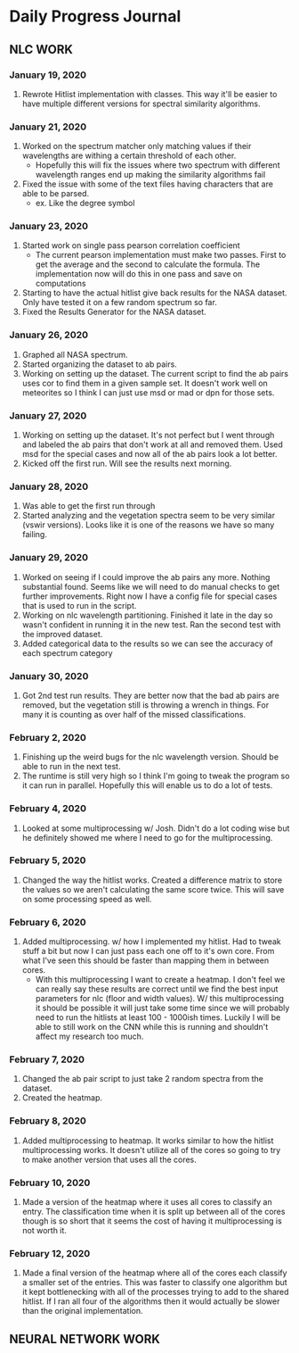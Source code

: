 # Daily Progress Journal

## NLC WORK

### January 19, 2020

1. Rewrote Hitlist implementation with classes. This way it'll be easier to have multiple different versions for spectral similarity algorithms.

### January 21, 2020

1. Worked on the spectrum matcher only matching values if their wavelengths are withing a certain threshold of each other.
    - Hopefully this will fix the issues where two spectrum with different wavelength ranges end up making the similarity algorithms fail
2. Fixed the issue with some of the text files having characters that are able to be parsed.
    - ex. Like the degree symbol

### January 23, 2020

1. Started work on single pass pearson correlation coefficient
    - The current pearson implementation must make two passes. First to get the average and the second to calculate the formula. The implementation now will do this in one pass and save on computations
2. Starting to have the actual hitlist give back results for the NASA dataset. Only have tested it on a few random spectrum so far.
3. Fixed the Results Generator for the NASA dataset.

### January 26, 2020

1. Graphed all NASA spectrum.
2. Started organizing the dataset to ab pairs.
3. Working on setting up the dataset. The current script to find the ab pairs uses cor to find them in a given sample set. It doesn't work well on meteorites so I think I can just use msd or mad or dpn for those sets.

### January 27, 2020

1. Working on setting up the dataset. It's not perfect but I went through and labeled the ab pairs that don't work at all and removed them. Used msd for the special cases and now all of the ab pairs look a lot better.
2. Kicked off the first run. Will see the results next morning.

### January 28, 2020

1. Was able to get the first run through
2. Started analyzing and the vegetation spectra seem to be very similar (vswir versions). Looks like it is one of the reasons we have so many failing.

### January 29, 2020

1. Worked on seeing if I could improve the ab pairs any more. Nothing substantial found. Seems like we will need to do manual checks to get further improvements. Right now I have a config file for special cases that is used to run in the script.
2. Working on nlc wavelength partitioning. Finished it late in the day so wasn't confident in running it in the new test. Ran the second test with the improved dataset.
3. Added categorical data to the results so we can see the accuracy of each spectrum category

### January 30, 2020

1. Got 2nd test run results. They are better now that the bad ab pairs are removed, but the vegetation still is throwing a wrench in things. For many it is counting as over half of the missed classifications.

### February 2, 2020

1. Finishing up the weird bugs for the nlc wavelength version. Should be able to run in the next test.
2. The runtime is still very high so I think I'm going to tweak the program so it can run in parallel. Hopefully this will enable us to do a lot of tests.

### February 4, 2020

1. Looked at some multiprocessing w/ Josh. Didn't do a lot coding wise but he definitely showed me where I need to go for the multiprocessing.

### February 5, 2020

1. Changed the way the hitlist works. Created a difference matrix to store the values so we aren't calculating the same score twice. This will save on some processing speed as well.

### February 6, 2020

1. Added multiprocessing. w/ how I implemented my hitlist. Had to tweak stuff a bit but now I can just pass each one off to it's own core. From what I've seen this should be faster than mapping them in between cores.
    - With this multiprocessing I want to create a heatmap. I don't feel we can really say these results are correct until we find the best input parameters for nlc (floor and width values). W/ this multiprocessing it should be possible it will just take some time since we will probably need to run the hitlists at least 100 - 1000ish times. Luckily I will be able to still work on the CNN while this is running and shouldn't affect my research too much.

### February 7, 2020

1. Changed the ab pair script to just take 2 random spectra from the dataset.
2. Created the heatmap.

### February 8, 2020

1. Added multiprocessing to heatmap. It works similar to how the hitlist multiprocessing works. It doesn't utilize all of the cores so going to try to make another version that uses all the cores.

### February 10, 2020

1. Made a version of the heatmap where it uses all cores to classify an entry. The classification time when it is split up between all of the cores though is so short that it seems the cost of having it multiprocessing is not worth it.

### February 12, 2020

1. Made a final version of the heatmap where all of the cores each classify a smaller set of the entries. This was faster
to classify one algorithm but it kept bottlenecking with all of the processes trying to add to the shared hitlist. If I ran all four of the algorithms then it would actually be slower than the original implementation.

## NEURAL NETWORK WORK
